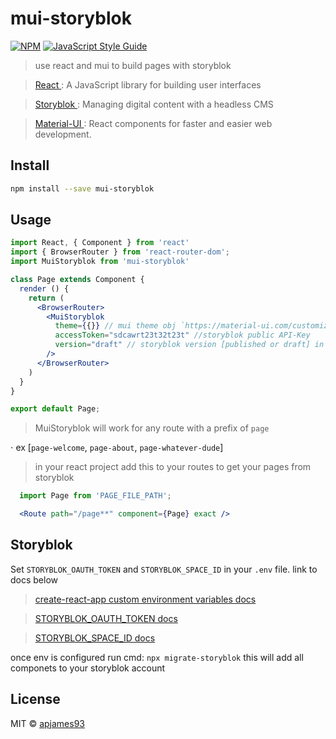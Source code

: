 # mui-storyblok

[![NPM](https://img.shields.io/npm/v/mui-storyblok.svg)](https://www.npmjs.com/package/mui-storyblok) [![JavaScript Style Guide](https://img.shields.io/badge/code_style-standard-brightgreen.svg)](https://standardjs.com)


> use react and mui to build pages with storyblok

> [React ](https://reactjs.org/): A JavaScript library for building user interfaces

> [Storyblok ](https://www.storyblok.com/): Managing digital content with a headless CMS

> [Material-UI ](https://material-ui.com/): React components for faster and easier web development.

## Install

```bash
npm install --save mui-storyblok
```

## Usage

```jsx
import React, { Component } from 'react'
import { BrowserRouter } from 'react-router-dom';
import MuiStoryblok from 'mui-storyblok'

class Page extends Component {
  render () {
    return (
      <BrowserRouter>
        <MuiStoryblok
          theme={{}} // mui theme obj `https://material-ui.com/customization/theming/`
          accessToken="sdcawrt23t32t23t" //storyblok public API-Key 
          version="draft" // storyblok version [published or draft] in development use draft and published in production 
        />
      </BrowserRouter>
    )
  }
}

export default Page;
```

> MuiStoryblok will work for any route with a prefix of `page`

  ⋅ ex [`page-welcome`, `page-about`, `page-whatever-dude`]

> in your react project add this to your routes to get your pages from storyblok
```jsx 
  import Page from 'PAGE_FILE_PATH';

  <Route path="/page**" component={Page} exact />
```

## Storyblok

Set `STORYBLOK_OAUTH_TOKEN` and `STORYBLOK_SPACE_ID` in your `.env` file. link to docs below

> [create-react-app custom environment variables docs ](https://create-react-app.dev/docs/adding-custom-environment-variables/)

> [STORYBLOK_OAUTH_TOKEN docs ](https://www.storyblok.com/docs/api/management#topics/authentication)

> [STORYBLOK_SPACE_ID docs ](https://www.storyblok.com/docs/api/management#core-resources/spaces/spaces)


once env is configured run cmd: `npx migrate-storyblok` this will add all componets to your storyblok account


## License

MIT © [apjames93](https://github.com/apjames93)



